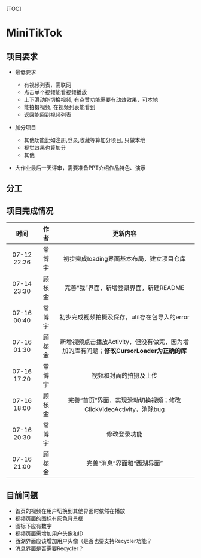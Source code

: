 [TOC]

# MiniTikTok

## 项目要求

* 最低要求
  * 有视频列表，需联网
  * 点击单个视频能看视频播放
  * 上下滑动能切换视频, 有点赞功能需要有动效效果，可本地
  * 能拍摄视频, 在视频列表能看到
  * 返回能回到视频列表

* 加分项目
  * 其他功能比如注册,登录,收藏等算加分项目, 只做本地
  * 视觉效果也算加分
  * 其他

* 大作业最后一天评审，需要准备PPT介绍作品特色、演示 

## 分工

## 项目完成情况

|时间        |作者  |更新内容               |
|:---------:|:-----:|:------------------:|
| 07-12 22:26 | 常博宇 | 初步完成loading界面基本布局，建立项目仓库 |
| 07-14 23:30 | 顾核金 | 完善“我”界面，新增登录界面，新建README |
| 07-16 00:40 | 常博宇 |初步完成视频拍摄及保存，util存在包导入的error|
| 07-16 01:30 | 顾核金 | 新增视频点击播放Activity，但没有做完，因为增加的库有问题；**修改CursorLoader为正确的库**|
| 07-16 17:20 | 常博宇 | 视频和封面的拍摄及上传 |
| 07-16 18:00 | 顾核金 | 完善“首页”界面，实现滑动切换视频；修改ClickVideoActivity，消除bug |
| 07-16 20:30 | 常博宇 | 修改登录功能 |
| 07-16 21:00 | 顾核金 | 完善“消息”界面和“西湖界面” |

## 目前问题

* 首页的视频在用户切换到其他界面时依然在播放
* 视频页面的图标有灰色背景框
* 图标下应有数字
* 视频页面需增加用户头像和ID
* 西湖界面应该增加用户头像（是否也要支持Recycler功能？
* 消息界面是否需要Recycler？




